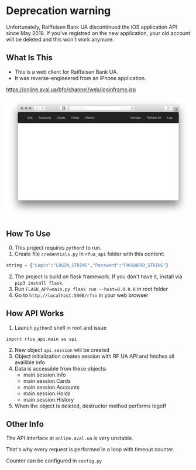 # Deprecation warning
Unfortunately, Raiffeisen Bank UA discontinued the iOS application API since May 2018. If you've registred on the new application, your old account will be deleted and this won't work anymore.

## What Is This
- This is a web client for Raiffaisen Bank UA.
- It was reverse-engineered from an iPhone application.

https://online.aval.ua/bfo/channel/web/loginframe.jsp

![alt text](screenshots/rfua.png)

## How To Use
0. This project requires ```python3``` to run.
1. Create file `credentials.py` in ```rfua_api``` folder with this content:
```python
string = {"Login":"LOGIN_STRING","Password":"PASSWORD_STRING"}
```
2. The project is build on flask framework. If you don't have it, install via ```pip3 install flask```.
3. Run ```FLASK_APP=main.py flask run --host=0.0.0.0``` in root folder
4. Go to ```http://localhost:5000/rfsn``` in your web browser

## How API Works
1. Launch ```python3``` shell in root and issue
```
import rfua_api.main as api
```
2. New object ```api.session``` will be created
3. Object initialization creates session with RF UA API and fetches all availible info
4. Data is accessible from these objects:
	- main.session.Info
	- main.session.Cards
	- main.session.Accounts
	- main.session.Holds
	- main.session.History
5. When the object is deleted, destructor method performs logoff

## Other Info
The API interface at ```online.aval.ua``` is very unstable.

That's why every request is performed in a loop with timeout counter.

Counter can be configured in ```config.py```

